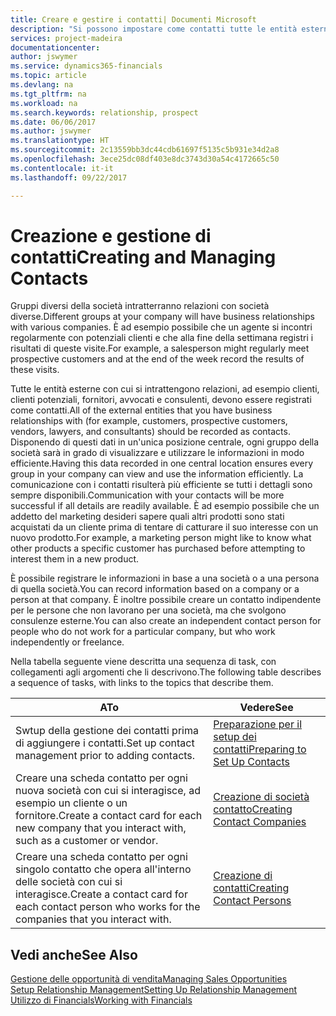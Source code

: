 ```yaml
---
title: Creare e gestire i contatti| Documenti Microsoft
description: "Si possono impostare come contatti tutte le entità esterne con cui si ha una relazione d'affari, ad esempio prospetti, clienti, fornitori e consulenti."
services: project-madeira
documentationcenter: 
author: jswymer
ms.service: dynamics365-financials
ms.topic: article
ms.devlang: na
ms.tgt_pltfrm: na
ms.workload: na
ms.search.keywords: relationship, prospect
ms.date: 06/06/2017
ms.author: jswymer
ms.translationtype: HT
ms.sourcegitcommit: 2c13559bb3dc44cdb61697f5135c5b931e34d2a8
ms.openlocfilehash: 3ece25dc08df403e8dc3743d30a54c4172665c50
ms.contentlocale: it-it
ms.lasthandoff: 09/22/2017

---
```

# <a name="creating-and-managing-contacts"></a><span data-ttu-id="a63b5-103">Creazione e gestione di contatti</span><span class="sxs-lookup"><span data-stu-id="a63b5-103">Creating and Managing Contacts</span></span>
<span data-ttu-id="a63b5-104">Gruppi diversi della società intratterranno relazioni con società diverse.</span><span class="sxs-lookup"><span data-stu-id="a63b5-104">Different groups at your company will have business relationships with various companies.</span></span> <span data-ttu-id="a63b5-105">È ad esempio possibile che un agente si incontri regolarmente con potenziali clienti e che alla fine della settimana registri i risultati di queste visite.</span><span class="sxs-lookup"><span data-stu-id="a63b5-105">For example, a salesperson might regularly meet prospective customers and at the end of the week record the results of these visits.</span></span>

<span data-ttu-id="a63b5-106">Tutte le entità esterne con cui si intrattengono relazioni, ad esempio clienti, clienti potenziali, fornitori, avvocati e consulenti, devono essere registrati come contatti.</span><span class="sxs-lookup"><span data-stu-id="a63b5-106">All of the external entities that you have business relationships with (for example, customers, prospective customers, vendors, lawyers, and consultants) should be recorded as contacts.</span></span> <span data-ttu-id="a63b5-107">Disponendo di questi dati in un'unica posizione centrale, ogni gruppo della società sarà in grado di visualizzare e utilizzare le informazioni in modo efficiente.</span><span class="sxs-lookup"><span data-stu-id="a63b5-107">Having this data recorded in one central location ensures every group in your company can view and use the information efficiently.</span></span> <span data-ttu-id="a63b5-108">La comunicazione con i contatti risulterà più efficiente se tutti i dettagli sono sempre disponibili.</span><span class="sxs-lookup"><span data-stu-id="a63b5-108">Communication with your contacts will be more successful if all details are readily available.</span></span> <span data-ttu-id="a63b5-109">È ad esempio possibile che un addetto del marketing desideri sapere quali altri prodotti sono stati acquistati da un cliente prima di tentare di catturare il suo interesse con un nuovo prodotto.</span><span class="sxs-lookup"><span data-stu-id="a63b5-109">For example, a marketing person might like to know what other products a specific customer has purchased before attempting to interest them in a new product.</span></span>

<span data-ttu-id="a63b5-110">È possibile registrare le informazioni in base a una società o a una persona di quella società.</span><span class="sxs-lookup"><span data-stu-id="a63b5-110">You can record information based on a company or a person at that company.</span></span> <span data-ttu-id="a63b5-111">È inoltre possibile creare un contatto indipendente per le persone che non lavorano per una società, ma che svolgono consulenze esterne.</span><span class="sxs-lookup"><span data-stu-id="a63b5-111">You can also create an independent contact person for people who do not work for a particular company, but who work independently or freelance.</span></span>

<span data-ttu-id="a63b5-112">Nella tabella seguente viene descritta una sequenza di task, con collegamenti agli argomenti che li descrivono.</span><span class="sxs-lookup"><span data-stu-id="a63b5-112">The following table describes a sequence of tasks, with links to the topics that describe them.</span></span> 

| <span data-ttu-id="a63b5-113">A</span><span class="sxs-lookup"><span data-stu-id="a63b5-113">To</span></span> | <span data-ttu-id="a63b5-114">Vedere</span><span class="sxs-lookup"><span data-stu-id="a63b5-114">See</span></span> |
| --- | --- |
| <span data-ttu-id="a63b5-115">Swtup della gestione dei contatti prima di aggiungere i contatti.</span><span class="sxs-lookup"><span data-stu-id="a63b5-115">Set up contact management prior to adding contacts.</span></span> |[<span data-ttu-id="a63b5-116">Preparazione per il setup dei contatti</span><span class="sxs-lookup"><span data-stu-id="a63b5-116">Preparing to Set Up Contacts</span></span>](marketing-setup-contacts.md) |
| <span data-ttu-id="a63b5-117">Creare una scheda contatto per ogni nuova società con cui si interagisce, ad esempio un cliente o un fornitore.</span><span class="sxs-lookup"><span data-stu-id="a63b5-117">Create a contact card for each new company that you interact with, such as a customer or vendor.</span></span> |[<span data-ttu-id="a63b5-118">Creazione di società contatto</span><span class="sxs-lookup"><span data-stu-id="a63b5-118">Creating Contact Companies</span></span>](marketing-create-contact-companies.md) |
| <span data-ttu-id="a63b5-119">Creare una scheda contatto per ogni singolo contatto che opera all'interno delle società con cui si interagisce.</span><span class="sxs-lookup"><span data-stu-id="a63b5-119">Create a contact card for each contact person who works for the companies that you interact with.</span></span> |[<span data-ttu-id="a63b5-120">Creazione di contatti</span><span class="sxs-lookup"><span data-stu-id="a63b5-120">Creating Contact Persons</span></span>](marketing-create-contact-persons.md) |

## <a name="see-also"></a><span data-ttu-id="a63b5-121">Vedi anche</span><span class="sxs-lookup"><span data-stu-id="a63b5-121">See Also</span></span>
[<span data-ttu-id="a63b5-122">Gestione delle opportunità di vendita</span><span class="sxs-lookup"><span data-stu-id="a63b5-122">Managing Sales Opportunities</span></span>](marketing-manage-sales-opportunities.md)  
[<span data-ttu-id="a63b5-123">Setup Relationship Management</span><span class="sxs-lookup"><span data-stu-id="a63b5-123">Setting Up Relationship Management</span></span>](marketing-setup-marketing.md)  
[<span data-ttu-id="a63b5-124">Utilizzo di Financials</span><span class="sxs-lookup"><span data-stu-id="a63b5-124">Working with Financials</span></span>](ui-work-product.md)  

